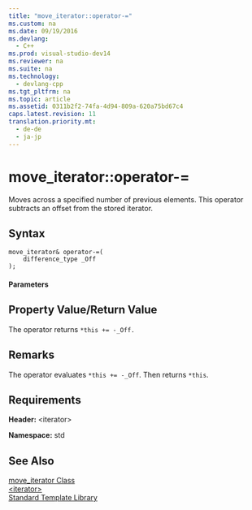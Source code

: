 ```yaml
---
title: "move_iterator::operator-="
ms.custom: na
ms.date: 09/19/2016
ms.devlang: 
  - C++
ms.prod: visual-studio-dev14
ms.reviewer: na
ms.suite: na
ms.technology: 
  - devlang-cpp
ms.tgt_pltfrm: na
ms.topic: article
ms.assetid: 0311b2f2-74fa-4d94-809a-620a75bd67c4
caps.latest.revision: 11
translation.priority.mt: 
  - de-de
  - ja-jp
---
```

# move_iterator::operator-=
Moves across a specified number of previous elements. This operator subtracts an offset from the stored iterator.  
  
## Syntax  
  
```  
move_iterator& operator-=(  
    difference_type _Off  
);  
```  
  
#### Parameters  
  
## Property Value/Return Value  
 The operator returns `*this += -_Off.`  
  
## Remarks  
 The operator evaluates `*this += -_Off`. Then returns `*this`.  
  
## Requirements  
 **Header:** <iterator\>  
  
 **Namespace:** std  
  
## See Also  
 [move_iterator Class](../vs140/move_iterator-Class.md)   
 [<iterator\>](../vs140/-iterator-.md)   
 [Standard Template Library](../vs140/Standard-Template-Library.md)